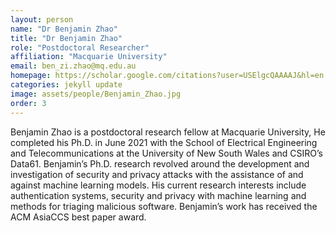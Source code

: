 ```yaml
---
layout: person
name: "Dr Benjamin Zhao"
title: "Dr Benjamin Zhao"
role: "Postdoctoral Researcher"
affiliation: "Macquarie University"
email: ben_zi.zhao@mq.edu.au
homepage: https://scholar.google.com/citations?user=USElgcQAAAAJ&hl=en
categories: jekyll update
image: assets/people/Benjamin_Zhao.jpg
order: 3
---
```

Benjamin Zhao is a postdoctoral research fellow at Macquarie University, He completed his Ph.D. in June 2021 with the School of Electrical Engineering and Telecommunications at the University of New South Wales and CSIRO’s Data61. Benjamin’s Ph.D. research revolved around the development and investigation of security and privacy attacks with the assistance of and against machine learning models. His current research interests include authentication systems, security and privacy with machine learning and methods for triaging malicious software. Benjamin’s work has received the ACM AsiaCCS best paper award.